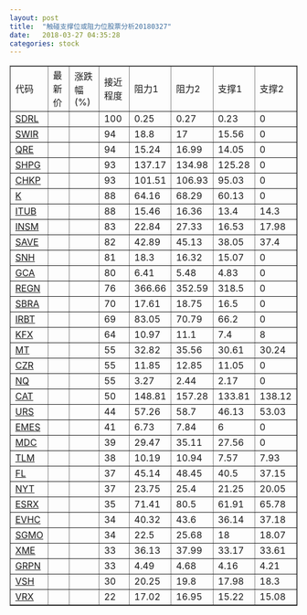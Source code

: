 ```yaml
---
layout: post
title:  "触碰支撑位或阻力位股票分析20180327"
date:   2018-03-27 04:35:28
categories: stock
---
```

<script type="text/javascript">
var stockList = []
stockList.push('gb_sdrl');
stockList.push('gb_swir');
stockList.push('gb_qre');
stockList.push('gb_shpg');
stockList.push('gb_chkp');
stockList.push('gb_k');
stockList.push('gb_itub');
stockList.push('gb_insm');
stockList.push('gb_save');
stockList.push('gb_snh');
stockList.push('gb_gca');
stockList.push('gb_regn');
stockList.push('gb_sbra');
stockList.push('gb_irbt');
stockList.push('gb_kfx');
stockList.push('gb_mt');
stockList.push('gb_czr');
stockList.push('gb_nq');
stockList.push('gb_cat');
stockList.push('gb_urs');
stockList.push('gb_emes');
stockList.push('gb_mdc');
stockList.push('gb_tlm');
stockList.push('gb_fl');
stockList.push('gb_nyt');
stockList.push('gb_esrx');
stockList.push('gb_evhc');
stockList.push('gb_sgmo');
stockList.push('gb_xme');
stockList.push('gb_grpn');
stockList.push('gb_vsh');
stockList.push('gb_vrx');
</script>
<table border="1">
 <tr>
 <td>代码</td>
 <td>最新价</td>
 <td>涨跌幅(%)</td>
 <td>接近程度</td>
 <td>阻力1</td>
 <td>阻力2</td>
 <td>支撑1</td>
 <td>支撑2</td>
</tr>
  <tr id="sdrl" class="green">
  <td><a href="http://stock.finance.sina.com.cn/usstock/quotes/SDRL.html" target="_blank">SDRL</a></td><td></td><td></td><td>100</td><td>0.25</td><td>0.27</td><td>0.23</td><td>0</td></tr>
  <tr id="swir" class="green">
  <td><a href="http://stock.finance.sina.com.cn/usstock/quotes/SWIR.html" target="_blank">SWIR</a></td><td></td><td></td><td>94</td><td>18.8</td><td>17</td><td>15.56</td><td>0</td></tr>
  <tr id="qre" class="red">
  <td><a href="http://stock.finance.sina.com.cn/usstock/quotes/QRE.html" target="_blank">QRE</a></td><td></td><td></td><td>94</td><td>15.24</td><td>16.99</td><td>14.05</td><td>0</td></tr>
  <tr id="shpg" class="green">
  <td><a href="http://stock.finance.sina.com.cn/usstock/quotes/SHPG.html" target="_blank">SHPG</a></td><td></td><td></td><td>93</td><td>137.17</td><td>134.98</td><td>125.28</td><td>0</td></tr>
  <tr id="chkp" class="red">
  <td><a href="http://stock.finance.sina.com.cn/usstock/quotes/CHKP.html" target="_blank">CHKP</a></td><td></td><td></td><td>93</td><td>101.51</td><td>106.93</td><td>95.03</td><td>0</td></tr>
  <tr id="k" class="red">
  <td><a href="http://stock.finance.sina.com.cn/usstock/quotes/K.html" target="_blank">K</a></td><td></td><td></td><td>88</td><td>64.16</td><td>68.29</td><td>60.13</td><td>0</td></tr>
  <tr id="itub" class="red">
  <td><a href="http://stock.finance.sina.com.cn/usstock/quotes/ITUB.html" target="_blank">ITUB</a></td><td></td><td></td><td>88</td><td>15.46</td><td>16.36</td><td>13.4</td><td>14.3</td></tr>
  <tr id="insm" class="red">
  <td><a href="http://stock.finance.sina.com.cn/usstock/quotes/INSM.html" target="_blank">INSM</a></td><td></td><td></td><td>83</td><td>22.84</td><td>27.33</td><td>16.53</td><td>17.98</td></tr>
  <tr id="save" class="green">
  <td><a href="http://stock.finance.sina.com.cn/usstock/quotes/SAVE.html" target="_blank">SAVE</a></td><td></td><td></td><td>82</td><td>42.89</td><td>45.13</td><td>38.05</td><td>37.4</td></tr>
  <tr id="snh" class="green">
  <td><a href="http://stock.finance.sina.com.cn/usstock/quotes/SNH.html" target="_blank">SNH</a></td><td></td><td></td><td>81</td><td>18.3</td><td>16.32</td><td>15.07</td><td>0</td></tr>
  <tr id="gca" class="green">
  <td><a href="http://stock.finance.sina.com.cn/usstock/quotes/GCA.html" target="_blank">GCA</a></td><td></td><td></td><td>80</td><td>6.41</td><td>5.48</td><td>4.83</td><td>0</td></tr>
  <tr id="regn" class="green">
  <td><a href="http://stock.finance.sina.com.cn/usstock/quotes/REGN.html" target="_blank">REGN</a></td><td></td><td></td><td>76</td><td>366.66</td><td>352.59</td><td>318.5</td><td>0</td></tr>
  <tr id="sbra" class="green">
  <td><a href="http://stock.finance.sina.com.cn/usstock/quotes/SBRA.html" target="_blank">SBRA</a></td><td></td><td></td><td>70</td><td>17.61</td><td>18.75</td><td>16.5</td><td>0</td></tr>
  <tr id="irbt" class="green">
  <td><a href="http://stock.finance.sina.com.cn/usstock/quotes/IRBT.html" target="_blank">IRBT</a></td><td></td><td></td><td>69</td><td>83.05</td><td>70.79</td><td>66.2</td><td>0</td></tr>
  <tr id="kfx" class="green">
  <td><a href="http://stock.finance.sina.com.cn/usstock/quotes/KFX.html" target="_blank">KFX</a></td><td></td><td></td><td>64</td><td>10.97</td><td>11.1</td><td>7.4</td><td>8</td></tr>
  <tr id="mt" class="green">
  <td><a href="http://stock.finance.sina.com.cn/usstock/quotes/MT.html" target="_blank">MT</a></td><td></td><td></td><td>55</td><td>32.82</td><td>35.56</td><td>30.61</td><td>30.24</td></tr>
  <tr id="czr" class="green">
  <td><a href="http://stock.finance.sina.com.cn/usstock/quotes/CZR.html" target="_blank">CZR</a></td><td></td><td></td><td>55</td><td>11.85</td><td>12.85</td><td>11.05</td><td>0</td></tr>
  <tr id="nq" class="green">
  <td><a href="http://stock.finance.sina.com.cn/usstock/quotes/NQ.html" target="_blank">NQ</a></td><td></td><td></td><td>55</td><td>3.27</td><td>2.44</td><td>2.17</td><td>0</td></tr>
  <tr id="cat" class="green">
  <td><a href="http://stock.finance.sina.com.cn/usstock/quotes/CAT.html" target="_blank">CAT</a></td><td></td><td></td><td>50</td><td>148.81</td><td>157.28</td><td>133.81</td><td>138.12</td></tr>
  <tr id="urs" class="green">
  <td><a href="http://stock.finance.sina.com.cn/usstock/quotes/URS.html" target="_blank">URS</a></td><td></td><td></td><td>44</td><td>57.26</td><td>58.7</td><td>46.13</td><td>53.03</td></tr>
  <tr id="emes" class="red">
  <td><a href="http://stock.finance.sina.com.cn/usstock/quotes/EMES.html" target="_blank">EMES</a></td><td></td><td></td><td>41</td><td>6.73</td><td>7.84</td><td>6</td><td>0</td></tr>
  <tr id="mdc" class="green">
  <td><a href="http://stock.finance.sina.com.cn/usstock/quotes/MDC.html" target="_blank">MDC</a></td><td></td><td></td><td>39</td><td>29.47</td><td>35.11</td><td>27.56</td><td>0</td></tr>
  <tr id="tlm" class="green">
  <td><a href="http://stock.finance.sina.com.cn/usstock/quotes/TLM.html" target="_blank">TLM</a></td><td></td><td></td><td>38</td><td>10.19</td><td>10.94</td><td>7.57</td><td>7.93</td></tr>
  <tr id="fl" class="green">
  <td><a href="http://stock.finance.sina.com.cn/usstock/quotes/FL.html" target="_blank">FL</a></td><td></td><td></td><td>37</td><td>45.14</td><td>48.45</td><td>40.5</td><td>37.15</td></tr>
  <tr id="nyt" class="red">
  <td><a href="http://stock.finance.sina.com.cn/usstock/quotes/NYT.html" target="_blank">NYT</a></td><td></td><td></td><td>37</td><td>23.75</td><td>25.4</td><td>21.25</td><td>20.05</td></tr>
  <tr id="esrx" class="green">
  <td><a href="http://stock.finance.sina.com.cn/usstock/quotes/ESRX.html" target="_blank">ESRX</a></td><td></td><td></td><td>35</td><td>71.41</td><td>80.5</td><td>61.91</td><td>65.78</td></tr>
  <tr id="evhc" class="green">
  <td><a href="http://stock.finance.sina.com.cn/usstock/quotes/EVHC.html" target="_blank">EVHC</a></td><td></td><td></td><td>34</td><td>40.32</td><td>43.6</td><td>36.14</td><td>37.18</td></tr>
  <tr id="sgmo" class="red">
  <td><a href="http://stock.finance.sina.com.cn/usstock/quotes/SGMO.html" target="_blank">SGMO</a></td><td></td><td></td><td>34</td><td>22.5</td><td>25.68</td><td>18</td><td>18.07</td></tr>
  <tr id="xme" class="green">
  <td><a href="http://stock.finance.sina.com.cn/usstock/quotes/XME.html" target="_blank">XME</a></td><td></td><td></td><td>33</td><td>36.13</td><td>37.99</td><td>33.17</td><td>33.61</td></tr>
  <tr id="grpn" class="red">
  <td><a href="http://stock.finance.sina.com.cn/usstock/quotes/GRPN.html" target="_blank">GRPN</a></td><td></td><td></td><td>33</td><td>4.49</td><td>4.68</td><td>4.16</td><td>4.21</td></tr>
  <tr id="vsh" class="green">
  <td><a href="http://stock.finance.sina.com.cn/usstock/quotes/VSH.html" target="_blank">VSH</a></td><td></td><td></td><td>30</td><td>20.25</td><td>19.8</td><td>17.98</td><td>18.3</td></tr>
  <tr id="vrx" class="green">
  <td><a href="http://stock.finance.sina.com.cn/usstock/quotes/VRX.html" target="_blank">VRX</a></td><td></td><td></td><td>22</td><td>17.02</td><td>16.95</td><td>15.22</td><td>15.08</td></tr>
</table>
